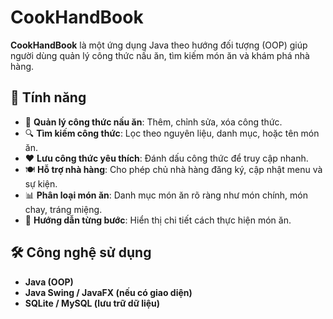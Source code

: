 # CookHandBook

**CookHandBook** là một ứng dụng Java theo hướng đối tượng (OOP) giúp người dùng quản lý công thức nấu ăn, tìm kiếm món ăn và khám phá nhà hàng.

## 🚀 Tính năng

- 📌 **Quản lý công thức nấu ăn**: Thêm, chỉnh sửa, xóa công thức.
- 🔍 **Tìm kiếm công thức**: Lọc theo nguyên liệu, danh mục, hoặc tên món ăn.
- ❤️ **Lưu công thức yêu thích**: Đánh dấu công thức để truy cập nhanh.
- 🍽️ **Hỗ trợ nhà hàng**: Cho phép chủ nhà hàng đăng ký, cập nhật menu và sự kiện.
- 📊 **Phân loại món ăn**: Danh mục món ăn rõ ràng như món chính, món chay, tráng miệng.
- 📝 **Hướng dẫn từng bước**: Hiển thị chi tiết cách thực hiện món ăn.

## 🛠️ Công nghệ sử dụng

- **Java (OOP)**
- **Java Swing / JavaFX (nếu có giao diện)**
- **SQLite / MySQL (lưu trữ dữ liệu)**
